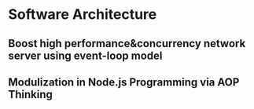 # Software Architecture

## Boost high performance&concurrency network server using event-loop model

## Modulization in Node.js Programming via AOP Thinking
